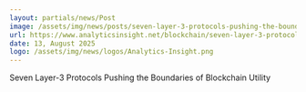```yaml
---
layout: partials/news/Post
image: /assets/img/news/posts/seven-layer-3-protocols-pushing-the-boundaries-of-blockchain-utility.jpeg
url: https://www.analyticsinsight.net/blockchain/seven-layer-3-protocols-pushing-the-boundaries-of-blockchain-utility
date: 13, August 2025
logo: /assets/img/news/logos/Analytics-Insight.png
---
```


Seven Layer-3 Protocols Pushing the Boundaries of Blockchain Utility

